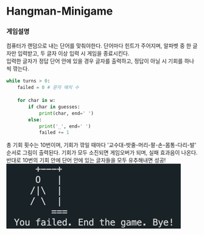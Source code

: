 # Hangman-Minigame

### 게임설명

컴퓨터가 랜덤으로 내는 단어를 맞춰야한다. 단어마다 힌트가 주어지며, 알파벳 중 한 글자만 입력받고, 두 글자 이상 입력 시 게임을 종료시킨다. <br> 입력한 글자가 정답 단어 안에 있을 경우 글자를 출력하고, 정답이 아닐 시 기회를 하나씩 깎는다. 

```python
while turns > 0:
    failed = 0 # 문자 매치 수

    for char in w:
        if char in guesses:
            print(char, end=' ')
        else:
            print('_', end=' ')
            failed += 1
```

총 기회 횟수는 10번이며, 기회가 깎일 때마다 '교수대-밧줄-머리-팔-손-몸통-다리-발' 순서로 그림이 출력된다.  기회가 모두 소진되면 게임오버가 되며, 실패 효과음이 나온다.
반대로 10번의 기회 안에 단어 안에 있는 글자들을 모두 유추해내면 성공!
![gameover image](gameover.png)
